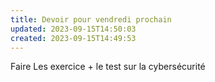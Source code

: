 ```yaml
---
title: Devoir pour vendredi prochain
updated: 2023-09-15T14:50:03
created: 2023-09-15T14:49:53
---
```


Faire Les exercice + le test sur la cybersécurité
